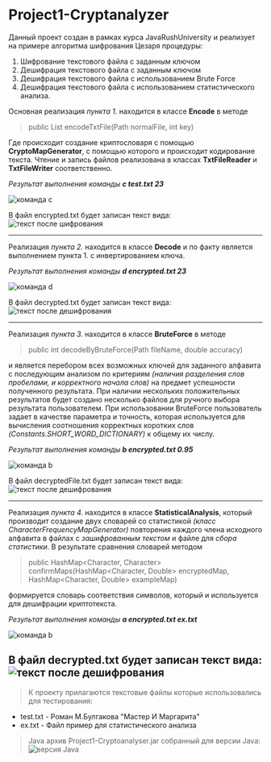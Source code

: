 # Project1-Cryptanalyzer
Данный проект создан в рамках курса JavaRushUniversity и реализует
на примере алгоритма шифрования Цезаря процедуры:
1. Шифрование текстового файла с заданным ключом
2. Дешифрация текстового файла с заданным ключом
3. Дешифрация текстового файла с использованием Brute Force
4. Дешифрация текстового файла с использованием статистического анализа.

Основная реализация *пункта 1.* находится в классе **Encode** в методе 
>public List<String> encodeTxtFile(Path normalFile, int key)

Где происходит создание криптословаря с помощью **CryptoMapGenerator**, с помощью
которого и происходит кодирование текста. Чтение и запись файлов реализована
в классах **TxtFileReader** и **TxtFileWriter** соответственно.

*Результат выполнения команды **c test.txt 23***

![команда c](https://cloud.mail.ru/public/NNz8/ojCJ2itu9  "Результат выполнения команды [c]")

В файл encrypted.txt будет записан текст вида:
![текст после шифрования](https://cloud.mail.ru/public/gdVL/tEVYvPBm4 "Результат шифрования текста")

---
Реализация *пункта 2.* находится в классе **Decode** и по факту является выполнением
пункта 1. с инвертированием ключа.

*Результат выполнения команды **d encrypted.txt 23***

![команда d](https://cloud.mail.ru/public/yjrf/C1keGieCg  "Результат выполнения команды [d]")

В файл decrypted.txt будет записан текст вида:
![текст после дешифрования](https://cloud.mail.ru/public/ukFj/yjvTs9sbK "Результат шифрования текста")

---
Реализация *пункта 3.* находится в классе **BruteForce** в методе
>public int decodeByBruteForce(Path fileName, double accuracy)

и является перебором всех возможных ключей для заданного алфавита с последующим 
анализом по критериям *(наличия разделения слов пробелами, и корректного начала слов)* на предмет успешности полученного результата. При наличии
нескольких положительных результатов будет создано несколько файлов для ручного выбора
результата пользователем. При использовании BruteForce пользователь задает в качестве
параметра и точность, которая используется для вычисления соотношения корректных
коротких слов *(Constants.SHORT_WORD_DICTIONARY)* к общему их числу.

*Результат выполнения команды **b encrypted.txt 0.95***

![команда b](https://cloud.mail.ru/public/tGmb/kAGEutACn  "Результат выполнения команды [b]")

В файл decryptedFile.txt будет записан текст вида:
![текст после дешифрования](https://cloud.mail.ru/public/DcnX/uDfNyf2i9 "Результат шифрования текста")

---
Реализация *пункта 4.* находится в классе **StatisticalAnalysis**, который производит
создание двух словарей со статистикой *(класс CharacterFrequencyMapGenerator)* 
повторения каждого члена исходного алфавита в файлах с *зашифрованным текстом*
и файле для *сбора статистики*.
В результате сравнения словарей методом
> public HashMap<Character, Character> confirmMaps(HashMap<Character, Double> encryptedMap, HashMap<Character, Double> exampleMap)

формируется словарь соответствия символов, который и используется для дешифрации
криптотекста.

*Результат выполнения команды **a encrypted.txt ex.txt***

![команда b](https://cloud.mail.ru/public/jTkq/qUEtA2T8S  "Результат выполнения команды [a]")

В файл decrypted.txt будет записан текст вида:
![текст после дешифрования](https://cloud.mail.ru/public/dQXd/zzeRJNw2x "Результат дешифрования текста")
---
>К проекту прилагаются текстовые файлы которые использовались для тестирования:
+ test.txt - Роман М.Булгакова "Мастер И Маргарита"
+ ex.txt - Файл пример для статистического анализа

>Java архив Project1-Cryptoanalyser.jar собранный для версии Java:
![версия Java](https://cloud.mail.ru/public/F82b/yEBdoRE4a "версия для запуска jar")